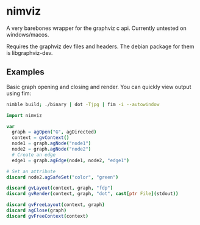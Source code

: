 # nimviz
A very barebones wrapper for the graphviz c api.
Currently untested on windows/macos.

Requires the graphviz dev files and headers.
The debian package for them is libgraphviz-dev.

## Examples

Basic graph opening and closing and render.
You can quickly view output using fim:
```bash
nimble build; ./binary | dot -Tjpg | fim -i --autowindow
```

```nim
import nimviz

var
  graph = agOpen("G", agDirected)
  context = gvContext()
  node1 = graph.agNode("node1")
  node2 = graph.agNode("node2")
  # Create an edge
  edge1 = graph.agEdge(node1, node2, "edge1")

# Set an attribute
discard node2.agSafeSet("color", "green")

discard gvLayout(context, graph, "fdp")
discard gvRender(context, graph, "dot", cast[ptr File](stdout))

discard gvFreeLayout(context, graph)
discard agClose(graph)
discard gvFreeContext(context)
```

